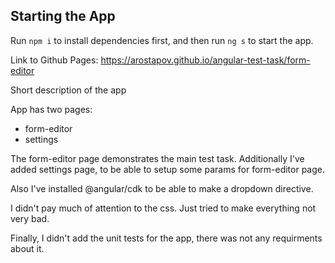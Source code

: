 ## Starting the App

Run `npm i` to install dependencies first, and then run `ng s` to start the app.

Link to Github Pages: https://arostapov.github.io/angular-test-task/form-editor

Short description of the app

App has two pages:
- form-editor
- settings

The form-editor page demonstrates the main test task.
Additionally I've added settings page, to be able to setup some params for form-editor page.

Also I've installed @angular/cdk to be able to make a dropdown directive.

I didn't pay much of attention to the css. Just tried to make everything not very bad.

Finally, I didn't add the unit tests for the app, there was not any requirments about it.
